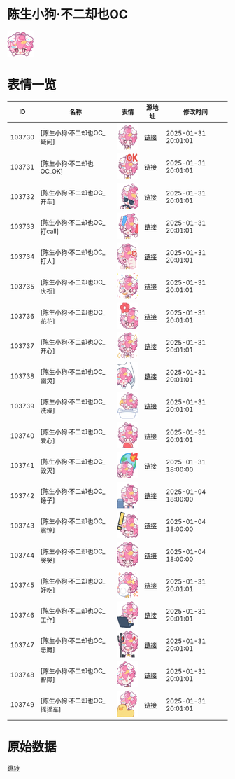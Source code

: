 # 陈生小狗·不二却也OC

<img src="./cover.png" height="60" alt="cover" />

# 表情一览

|ID|名称|表情|源地址|修改时间|
|----|----|----|----|----|
|103730|[陈生小狗·不二却也OC_疑问]|<img src="./pic/103730_%5B陈生小狗·不二却也OC_疑问%5D.gif" height="60" alt="疑问"/>|[链接](https://i0.hdslb.com/bfs/garb/f2495d7150a941883d3098b186d99d744c280749.gif)|2025-01-31 20:01:01|
|103731|[陈生小狗·不二却也OC_OK]|<img src="./pic/103731_%5B陈生小狗·不二却也OC_OK%5D.gif" height="60" alt="OK"/>|[链接](https://i0.hdslb.com/bfs/garb/c3bf063dec454c0646c3742026c481c1442dd72f.gif)|2025-01-31 20:01:01|
|103732|[陈生小狗·不二却也OC_开车]|<img src="./pic/103732_%5B陈生小狗·不二却也OC_开车%5D.gif" height="60" alt="开车"/>|[链接](https://i0.hdslb.com/bfs/garb/7542a0cc034a42f54754322595fee07e49cd738a.gif)|2025-01-31 20:01:01|
|103733|[陈生小狗·不二却也OC_打call]|<img src="./pic/103733_%5B陈生小狗·不二却也OC_打call%5D.gif" height="60" alt="打call"/>|[链接](https://i0.hdslb.com/bfs/garb/6769c755eeb3d5472505131da7c63a6fb2d840dc.gif)|2025-01-31 20:01:01|
|103734|[陈生小狗·不二却也OC_打人]|<img src="./pic/103734_%5B陈生小狗·不二却也OC_打人%5D.gif" height="60" alt="打人"/>|[链接](https://i0.hdslb.com/bfs/garb/0b8300d4fe2c0faa9e395f532194fc032998fb2a.gif)|2025-01-31 20:01:01|
|103735|[陈生小狗·不二却也OC_庆祝]|<img src="./pic/103735_%5B陈生小狗·不二却也OC_庆祝%5D.gif" height="60" alt="庆祝"/>|[链接](https://i0.hdslb.com/bfs/garb/5ba12eb5d005176b652c0ea50d2ffee5ea6c9c82.gif)|2025-01-31 20:01:01|
|103736|[陈生小狗·不二却也OC_花花]|<img src="./pic/103736_%5B陈生小狗·不二却也OC_花花%5D.gif" height="60" alt="花花"/>|[链接](https://i0.hdslb.com/bfs/garb/dda8466dc99a02d7e62be3031c56fbcde9e92852.gif)|2025-01-31 20:01:01|
|103737|[陈生小狗·不二却也OC_开心]|<img src="./pic/103737_%5B陈生小狗·不二却也OC_开心%5D.gif" height="60" alt="开心"/>|[链接](https://i0.hdslb.com/bfs/garb/f4e73d536e4471d297e8513bb8c3900638f10fe9.gif)|2025-01-31 20:01:01|
|103738|[陈生小狗·不二却也OC_幽灵]|<img src="./pic/103738_%5B陈生小狗·不二却也OC_幽灵%5D.gif" height="60" alt="幽灵"/>|[链接](https://i0.hdslb.com/bfs/garb/736426db1d0f035b61f3935ff4fa518fe34f59f0.gif)|2025-01-31 20:01:01|
|103739|[陈生小狗·不二却也OC_洗澡]|<img src="./pic/103739_%5B陈生小狗·不二却也OC_洗澡%5D.gif" height="60" alt="洗澡"/>|[链接](https://i0.hdslb.com/bfs/garb/cefdc5a13302521769ea859d786ff69dcf2f99c2.gif)|2025-01-31 20:01:01|
|103740|[陈生小狗·不二却也OC_爱心]|<img src="./pic/103740_%5B陈生小狗·不二却也OC_爱心%5D.gif" height="60" alt="爱心"/>|[链接](https://i0.hdslb.com/bfs/garb/b4571cc7fbc205498e8006108fe9cbba6d93f5d7.gif)|2025-01-31 20:01:01|
|103741|[陈生小狗·不二却也OC_毁灭]|<img src="./pic/103741_%5B陈生小狗·不二却也OC_毁灭%5D.gif" height="60" alt="毁灭"/>|[链接](https://i0.hdslb.com/bfs/garb/7c108e92fec1d133f6ffb908cc0e1c1d373a9993.gif)|2025-01-31 18:00:00|
|103742|[陈生小狗·不二却也OC_锤子]|<img src="./pic/103742_%5B陈生小狗·不二却也OC_锤子%5D.gif" height="60" alt="锤子"/>|[链接](https://i0.hdslb.com/bfs/garb/85a9a8ebac28de0cef387f831bb295765d897db7.gif)|2025-01-04 18:00:00|
|103743|[陈生小狗·不二却也OC_震惊]|<img src="./pic/103743_%5B陈生小狗·不二却也OC_震惊%5D.gif" height="60" alt="震惊"/>|[链接](https://i0.hdslb.com/bfs/garb/3182109a822d041f3570317b47a9c881df6f4c0f.gif)|2025-01-04 18:00:00|
|103744|[陈生小狗·不二却也OC_哭哭]|<img src="./pic/103744_%5B陈生小狗·不二却也OC_哭哭%5D.gif" height="60" alt="哭哭"/>|[链接](https://i0.hdslb.com/bfs/garb/8cf6fdb0c5d64547fa5288d45949a884c25e5fae.gif)|2025-01-04 18:00:00|
|103745|[陈生小狗·不二却也OC_好吃]|<img src="./pic/103745_%5B陈生小狗·不二却也OC_好吃%5D.gif" height="60" alt="好吃"/>|[链接](https://i0.hdslb.com/bfs/garb/e42186e1b10e85602ee0133d3be76815788e4d8a.gif)|2025-01-31 20:01:01|
|103746|[陈生小狗·不二却也OC_工作]|<img src="./pic/103746_%5B陈生小狗·不二却也OC_工作%5D.gif" height="60" alt="工作"/>|[链接](https://i0.hdslb.com/bfs/garb/a95d7e26497d539ba76d97ad218cd2300e7fcc4c.gif)|2025-01-31 20:01:01|
|103747|[陈生小狗·不二却也OC_恶魔]|<img src="./pic/103747_%5B陈生小狗·不二却也OC_恶魔%5D.gif" height="60" alt="恶魔"/>|[链接](https://i0.hdslb.com/bfs/garb/67c1c2686400990ebf7c4e54cd8ea372bcd8bd4e.gif)|2025-01-31 20:01:01|
|103748|[陈生小狗·不二却也OC_智障]|<img src="./pic/103748_%5B陈生小狗·不二却也OC_智障%5D.gif" height="60" alt="智障"/>|[链接](https://i0.hdslb.com/bfs/garb/ad494b479961d2749243639a632d6207f6dbdf9c.gif)|2025-01-31 20:01:01|
|103749|[陈生小狗·不二却也OC_摇摇车]|<img src="./pic/103749_%5B陈生小狗·不二却也OC_摇摇车%5D.gif" height="60" alt="摇摇车"/>|[链接](https://i0.hdslb.com/bfs/garb/92029aa8e557faa9a41aa84512bc5decf60d03dd.gif)|2025-01-31 20:01:01|

# 原始数据

[跳转](./raw.json)

